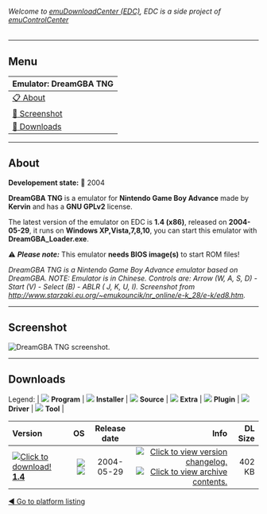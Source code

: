 ###### Welcome to [emuDownloadCenter (EDC)](https://github.com/PhoenixInteractiveNL/emuDownloadCenter/wiki/), EDC is a side project of [emuControlCenter](https://github.com/PhoenixInteractiveNL/emuControlCenter/wiki/)
***
## Menu
| **Emulator: DreamGBA TNG** |
|:---------|
| [:clipboard: About](#about) |
| [:sunrise: Screenshot](#screenshot) |
| [:floppy_disk: Downloads](#downloads) |
***
## About
**Developement state:** :red_circle: 2004

**DreamGBA TNG** is a emulator for **Nintendo Game Boy Advance** made by **Kervin** and has a **GNU GPLv2** license.

The latest version of the emulator on EDC is **1.4 (x86)**, released on **2004-05-29**, it runs on **Windows XP,Vista,7,8,10**, you can start this emulator with **DreamGBA_Loader.exe**.

:warning: _**Please note:**_ This emulator **needs BIOS image(s)** to start ROM files!

_DreamGBA TNG is a Nintendo Game Boy Advance emulator based on DreamGBA. NOTE: Emulator is in Chinese. Controls are: Arrow (W, A, S, D) - Start (V) - Select (B) - ABLR ( J, K, U, I). Screenshot from http://www.starzaki.eu.org/~emukouncik/nr_online/e-k_28/e-k/ed8.htm._
***
## Screenshot
![](https://raw.githubusercontent.com/PhoenixInteractiveNL/emuDownloadCenter/master/hooks/dreamgbatng/emulator_screen_01.jpg "DreamGBA TNG screenshot.")
***
## Downloads
Legend: | 
![](https://raw.githubusercontent.com/wiki/PhoenixInteractiveNL/emuDownloadCenter/images_misc/icon_program_24.png) **Program** | 
![](https://raw.githubusercontent.com/wiki/PhoenixInteractiveNL/emuDownloadCenter/images_misc/icon_installer_24.png) **Installer** | 
![](https://raw.githubusercontent.com/wiki/PhoenixInteractiveNL/emuDownloadCenter/images_misc/icon_source_code_24.png) **Source** | 
![](https://raw.githubusercontent.com/wiki/PhoenixInteractiveNL/emuDownloadCenter/images_misc/icon_extra_24.png) **Extra** | 
![](https://raw.githubusercontent.com/wiki/PhoenixInteractiveNL/emuDownloadCenter/images_misc/icon_plugin_24.png) **Plugin** | 
![](https://raw.githubusercontent.com/wiki/PhoenixInteractiveNL/emuDownloadCenter/images_misc/icon_driver_24.png) **Driver** | 
![](https://raw.githubusercontent.com/wiki/PhoenixInteractiveNL/emuDownloadCenter/images_misc/icon_tool_24.png) **Tool** | 
 
| Version | OS | Release date | Info | DL Size |
|:--------|---:|:------------:|-----:|--------:|
| [![](https://raw.githubusercontent.com/wiki/PhoenixInteractiveNL/emuDownloadCenter/images_misc/icon_program_24.png "Click to download!")  **1.4**](https://github.com/PhoenixInteractiveNL/edc-repo0007/raw/master/dreamgbatng/1.4.7z) | ![](https://raw.githubusercontent.com/wiki/PhoenixInteractiveNL/emuDownloadCenter/images_misc/logo_windows_24.png) ![](https://raw.githubusercontent.com/wiki/PhoenixInteractiveNL/emuDownloadCenter/images_misc/icon_32-bit_24.png) | 2004-05-29 | [![](https://raw.githubusercontent.com/wiki/PhoenixInteractiveNL/emuDownloadCenter/images_misc/logo_changelog_24.png "Click to view version changelog.")](https://github.com/PhoenixInteractiveNL/edc-repo0007/blob/master/dreamgbatng/1.4_changelog.txt) [![](https://raw.githubusercontent.com/wiki/PhoenixInteractiveNL/emuDownloadCenter/images_misc/logo_contents_24.png "Click to view archive contents.")](https://github.com/PhoenixInteractiveNL/edc-repo0007/blob/master/dreamgbatng/1.4_contents.txt) | 402 KB |

[:arrow_backward: Go to platform listing](https://github.com/PhoenixInteractiveNL/emuDownloadCenter/wiki/EDC-Platform-List)
